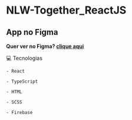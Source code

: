 # NLW-Together_ReactJS

## App no Figma

**Quer ver no Figma? [clique aqui](https://www.figma.com/file/u0BQK8rCf2KgzcukdRRCWh/Letmeask/duplicate?node-id=0%3A1)**

💻 Tecnologias
```
- React

- TypeScript

- HTML

- SCSS

- Firebase
```
